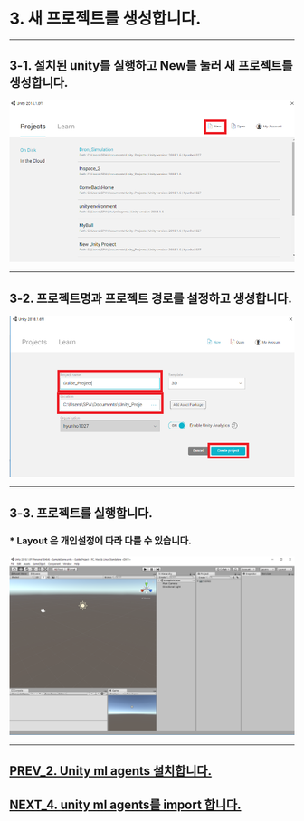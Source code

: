 # 3. 새 프로젝트를 생성합니다.
- - -

## 3-1. 설치된 unity를 실행하고 New를 눌러 새 프로젝트를 생성합니다.

![Alt text](/unity_ml_agents_tutorials/3.create_new_project/1.create_new_project.png)
- - -

## 3-2. 프로젝트명과 프로젝트 경로를 설정하고 생성합니다.

![Alt text](/unity_ml_agents_tutorials/3.create_new_project/2.set_project_name_and_loaction.png)
- - -

## 3-3. 프로젝트를 실행합니다.
### * Layout 은 개인설정에 따라 다를 수 있습니다.

![Alt text](/unity_ml_agents_tutorials/3.create_new_project/3.complete.png)
- - -

## [PREV_2. Unity ml agents 설치합니다.](https://github.com/hyunho1027/Unity_ML_Agents_Tutorials/tree/master/unity_ml_agents_tutorials/2.unity_ml_agent_download)

## [NEXT_4. unity ml agents를 import 합니다.](https://github.com/hyunho1027/Unity_ML_Agents_Tutorials/tree/master/unity_ml_agents_tutorials/4.import_ml_agents)
